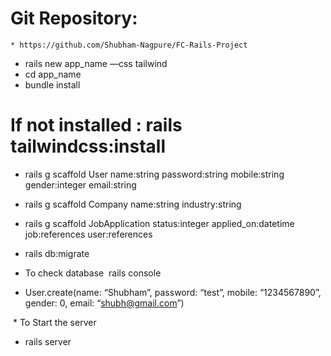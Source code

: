 # Git Repository:
	* https://github.com/Shubham-Nagpure/FC-Rails-Project


* rails new app_name —css tailwind
* cd app_name
* bundle install

# If not installed : rails tailwindcss:install

* rails g scaffold User name:string password:string mobile:string gender:integer email:string 
* rails g scaffold Company name:string industry:string
* rails g scaffold JobApplication status:integer applied_on:datetime job:references user:references 
* rails db:migrate


* To check database  rails console 
* User.create(name: “Shubham”, password: “test”, mobile: “1234567890”, gender: 0, email: “shubh@gmail.com”)

 * To Start the server 
* rails server

